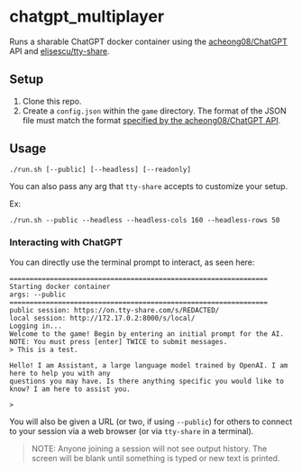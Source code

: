 # chatgpt_multiplayer

Runs a sharable ChatGPT docker container using the [acheong08/ChatGPT](https://github.com/acheong08/ChatGPT) API and [elisescu/tty-share](https://github.com/elisescu/tty-share).

## Setup

1. Clone this repo.
2. Create a `config.json` within the `game` directory. The format of the JSON file must match the format [specified by the acheong08/ChatGPT API](https://github.com/acheong08/ChatGPT/wiki/Setup).

## Usage

```
./run.sh [--public] [--headless] [--readonly]
```

You can also pass any arg that `tty-share` accepts to customize your setup.

Ex:
```
./run.sh --public --headless --headless-cols 160 --headless-rows 50
```

### Interacting with ChatGPT

You can directly use the terminal prompt to interact, as seen here:

```
================================================================
Starting docker container
args: --public
================================================================
public session: https://on.tty-share.com/s/REDACTED/
local session: http://172.17.0.2:8000/s/local/
Logging in...
Welcome to the game! Begin by entering an initial prompt for the AI.
NOTE: You must press [enter] TWICE to submit messages.
> This is a test.

Hello! I am Assistant, a large language model trained by OpenAI. I am here to help you with any
questions you may have. Is there anything specific you would like to know? I am here to assist you.

> 

```

You will also be given a URL (or two, if using `--public`) for others to connect to your session via a web browser (or via `tty-share` in a terminal).

> NOTE: Anyone joining a session will not see output history. The screen will be blank until something is typed or new text is printed.

